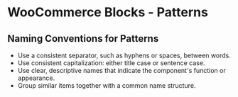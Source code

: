 # WooCommerce Blocks - Patterns

## Naming Conventions for Patterns
* Use a consistent separator, such as hyphens or spaces, between words.
* Use consistent capitalization: either title case or sentence case.
* Use clear, descriptive names that indicate the component's function or appearance.
* Group similar items together with a common name structure.
